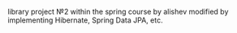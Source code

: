 library project №2 within the spring course by alishev
modified by implementing Hibernate, Spring Data JPA, etc.